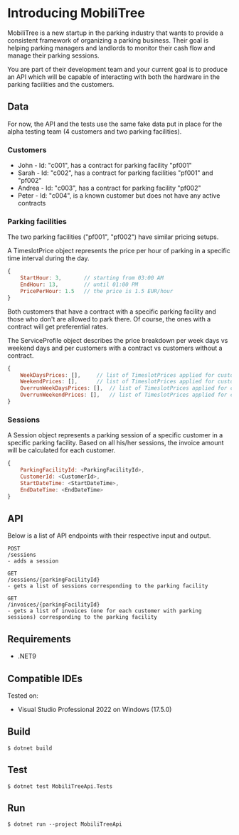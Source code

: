 # Introducing MobiliTree

MobiliTree is a new startup in the parking industry that wants to provide a consistent framework of organizing a parking business. 
Their goal is helping parking managers and landlords to monitor their cash flow and manage their parking sessions.

You are part of their development team and your current goal is to produce an API which will be capable of interacting with both the hardware in the parking facilities and the customers.

## Data
For now, the API and the tests use the same fake data put in place for the alpha testing team (4 customers and two parking facilities).

### Customers
- John - Id: "c001", has a contract for parking facility "pf001"
- Sarah - Id: "c002", has a contract for parking facilities "pf001" and "pf002"
- Andrea - Id: "c003", has a contract for parking facility "pf002"
- Peter - Id: "c004", is a known customer but does not have any active contracts

### Parking facilities
The two parking facilities ("pf001", "pf002") have similar pricing setups. 

A TimeslotPrice object represents the price per hour of parking in a specific time interval during the day.
```javascript
{
	StartHour: 3,		// starting from 03:00 AM 
	EndHour: 13,		// until 01:00 PM
	PricePerHour: 1.5	// the price is 1.5 EUR/hour
}
```

Both customers that have a contract with a specific parking facility and those who don't are allowed to park there. Of course, the ones with a contract will get preferential rates.

The ServiceProfile object describes the price breakdown per week days vs weekend days and per customers with a contract vs customers without a contract.

```javascript
{
	WeekDaysPrices: [],		// list of TimeslotPrices applied for customers with active contracts during week days
	WeekendPrices: [],		// list of TimeslotPrices applied for customers with active contracts during weekend days	
	OverrunWeekDaysPrices: [],	// list of TimeslotPrices applied for customers without active contracts during week days	
	OverrunWeekendPrices: [],	// list of TimeslotPrices applied for customers without active contracts during week days
}
```
### Sessions
A Session object represents a parking session of a specific customer in a specific parking facility. Based on all his/her sessions, the invoice amount will be calculated for each customer.

```javascript
{
    ParkingFacilityId: <ParkingFacilityId>,
    CustomerId: <CustomerId>,
    StartDateTime: <StartDateTime>,
    EndDateTime: <EndDateTime>
}
```

## API

Below is a list of API endpoints with their respective input and output.

```
POST
/sessions
- adds a session

GET
/sessions/{parkingFacilityId}
- gets a list of sessions corresponding to the parking facility

GET
/invoices/{parkingFacilityId}
- gets a list of invoices (one for each customer with parking sessions) corresponding to the parking facility

```

## Requirements

 - .NET9

## Compatible IDEs

Tested on:
- Visual Studio Professional 2022 on Windows (17.5.0)

## Build

```console
$ dotnet build
```

## Test

```console
$ dotnet test MobiliTreeApi.Tests
```

## Run

```console
$ dotnet run --project MobiliTreeApi
```

